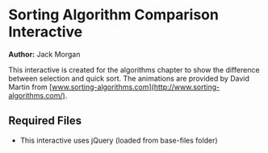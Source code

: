 # Sorting Algorithm Comparison Interactive

**Author:** Jack Morgan

This interactive is created for the algorithms chapter to show the difference between selection and quick sort. The animations are provided by David Martin from [www.sorting-algorithms.com](http://www.sorting-algorithms.com/).

## Required Files

- This interactive uses jQuery (loaded from base-files folder)
